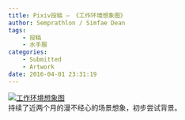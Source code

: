 ```yaml
---
title: Pixiv投稿 – 《工作环境想象图》
author: Semprathlon / Simfae Dean
tags:
	- 投稿
	- 水手服
categories:
	- Submitted
	- Artwork
date: 2016-04-01 23:31:19
---
```

[![工作环境想象图](/blog/uploads/2016/05/56117830_p0-1024x662.png)](http://www.pixiv.net/member_illust.php?mode=medium&illust_id=56117830)  
持续了近两个月的漫不经心的场景想象，初步尝试背景。